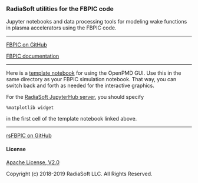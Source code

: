 ### RadiaSoft utilities for the FBPIC code

Jupyter notebooks and data processing tools for modeling wake functions in plasma accelerators using the FBPIC code.
***
[FBPIC on GitHub](https://github.com/fbpic)

[FBPIC documentation](https://fbpic.github.io/)
***
Here is a [template notebook](https://github.com/openPMD/openPMD-viewer/blob/master/opmd_viewer/notebook_starter/Template_notebook.ipynb) for using the OpenPMD GUI. Use this in the same directory as your FBPIC simulation notebook. That way, you can switch back and forth as needed for the interactive graphics.

For the [RadiaSoft JupyterHub server](https://jupyter.radiasoft.org), you should specify

    %matplotlib widget
    
in the first cell of the template notebook linked above.
***

[rsFBPIC on GitHub](https://github.com/radiasoft/rsfbpic)

#### License

[Apache License, V2.0](http://www.apache.org/licenses/LICENSE-2.0.html)

Copyright (c) 2018-2019 RadiaSoft LLC.  All Rights Reserved.
